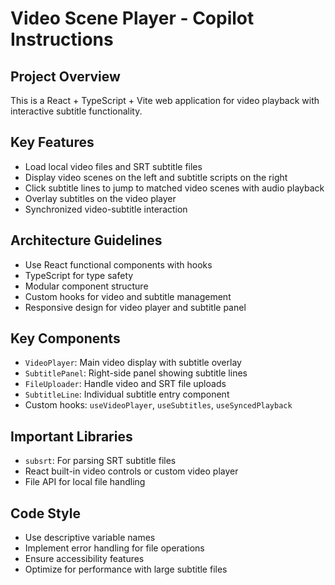 # Video Scene Player - Copilot Instructions

<!-- Use this file to provide workspace-specific custom instructions to Copilot. For more details, visit https://code.visualstudio.com/docs/copilot/copilot-customization#_use-a-githubcopilotinstructionsmd-file -->

## Project Overview

This is a React + TypeScript + Vite web application for video playback with interactive subtitle functionality.

## Key Features

- Load local video files and SRT subtitle files
- Display video scenes on the left and subtitle scripts on the right
- Click subtitle lines to jump to matched video scenes with audio playback
- Overlay subtitles on the video player
- Synchronized video-subtitle interaction

## Architecture Guidelines

- Use React functional components with hooks
- TypeScript for type safety
- Modular component structure
- Custom hooks for video and subtitle management
- Responsive design for video player and subtitle panel

## Key Components

- `VideoPlayer`: Main video display with subtitle overlay
- `SubtitlePanel`: Right-side panel showing subtitle lines
- `FileUploader`: Handle video and SRT file uploads
- `SubtitleLine`: Individual subtitle entry component
- Custom hooks: `useVideoPlayer`, `useSubtitles`, `useSyncedPlayback`

## Important Libraries

- `subsrt`: For parsing SRT subtitle files
- React built-in video controls or custom video player
- File API for local file handling

## Code Style

- Use descriptive variable names
- Implement error handling for file operations
- Ensure accessibility features
- Optimize for performance with large subtitle files
